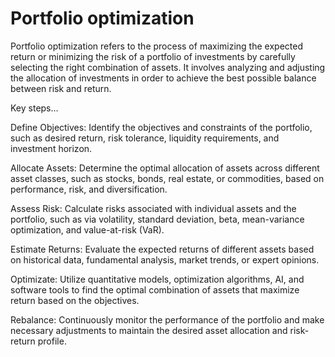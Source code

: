 # Portfolio optimization

Portfolio optimization refers to the process of maximizing the expected return or minimizing the risk of a portfolio of investments by carefully selecting the right combination of assets. It involves analyzing and adjusting the allocation of investments in order to achieve the best possible balance between risk and return.

Key steps…

Define Objectives: Identify the objectives and constraints of the portfolio, such as desired return, risk tolerance, liquidity requirements, and investment horizon.

Allocate Assets: Determine the optimal allocation of assets across different asset classes, such as stocks, bonds, real estate, or commodities, based on performance, risk, and diversification.

Assess Risk: Calculate risks associated with individual assets and the portfolio, such as via volatility, standard deviation, beta, mean-variance optimization, and value-at-risk (VaR).

Estimate Returns: Evaluate the expected returns of different assets based on historical data, fundamental analysis, market trends, or expert opinions.

Optimizate: Utilize quantitative models, optimization algorithms, AI, and software tools to find the optimal combination of assets that maximize return based on the objectives.

Rebalance: Continuously monitor the performance of the portfolio and make necessary adjustments to maintain the desired asset allocation and risk-return profile.
